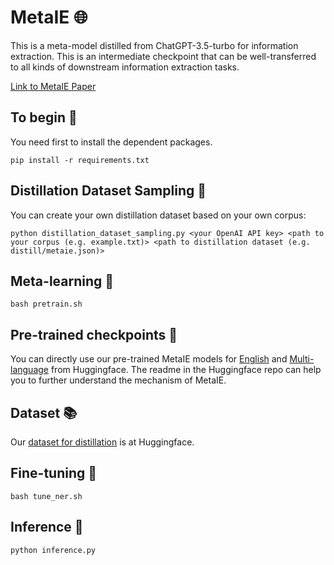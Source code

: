 # MetaIE 🌐
This is a meta-model distilled from ChatGPT-3.5-turbo for information extraction. This is an intermediate checkpoint that can be well-transferred to all kinds of downstream information extraction tasks.

[Link to MetaIE Paper](https://arxiv.org/abs/2404.00457)

## To begin 🚀
You need first to install the dependent packages.
```
pip install -r requirements.txt
```

## Distillation Dataset Sampling 📖
You can create your own distillation dataset based on your own corpus:
```
python distillation_dataset_sampling.py <your OpenAI API key> <path to your corpus (e.g. example.txt)> <path to distillation dataset (e.g. distill/metaie.json)>
```

## Meta-learning 🤖
```
bash pretrain.sh
```

## Pre-trained checkpoints 🔑
You can directly use our pre-trained MetaIE models for [English](https://huggingface.co/KomeijiForce/roberta-large-metaie) and [Multi-language](https://huggingface.co/KomeijiForce/xlm-roberta-large-metaie) from Huggingface. The readme in the Huggingface repo can help you to further understand the mechanism of MetaIE.

## Dataset 📚
Our [dataset for distillation](https://huggingface.co/datasets/KomeijiForce/MetaIE-Pretrain) is at Huggingface.

## Fine-tuning 🔧
```
bash tune_ner.sh
```

## Inference 🧠
```
python inference.py
```
